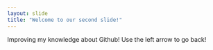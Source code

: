 ```yaml
---
layout: slide
title: "Welcome to our second slide!"
---
```

Improving my knowledge about Github!
Use the left arrow to go back!
